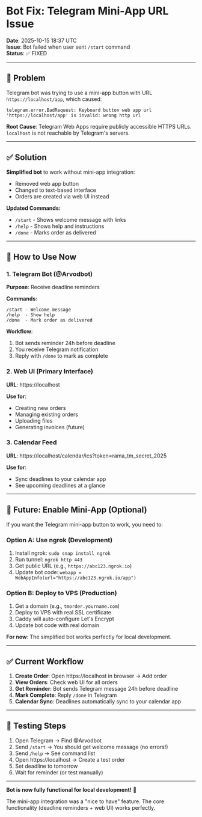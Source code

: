 # Bot Fix: Telegram Mini-App URL Issue

**Date**: 2025-10-15 18:37 UTC  
**Issue**: Bot failed when user sent `/start` command  
**Status**: ✅ FIXED

---

## 🐛 **Problem**

Telegram bot was trying to use a mini-app button with URL `https://localhost/app`, which caused:

```
telegram.error.BadRequest: Keyboard button web app url 'https://localhost/app' is invalid: wrong http url
```

**Root Cause**: Telegram Web Apps require publicly accessible HTTPS URLs. `localhost` is not reachable by Telegram's servers.

---

## ✅ **Solution**

**Simplified bot** to work without mini-app integration:
- Removed web app button
- Changed to text-based interface
- Orders are created via web UI instead

**Updated Commands:**
- `/start` - Shows welcome message with links
- `/help` - Shows help and instructions
- `/done` - Marks order as delivered

---

## 🚀 **How to Use Now**

### 1. Telegram Bot (@Arvodbot)
**Purpose**: Receive deadline reminders

**Commands**:
```
/start - Welcome message
/help  - Show help
/done  - Mark order as delivered
```

**Workflow**:
1. Bot sends reminder 24h before deadline
2. You receive Telegram notification
3. Reply with `/done` to mark as complete

### 2. Web UI (Primary Interface)
**URL**: https://localhost

**Use for**:
- Creating new orders
- Managing existing orders
- Uploading files
- Generating invoices (future)

### 3. Calendar Feed
**URL**: https://localhost/calendar/ics?token=rama_tm_secret_2025

**Use for**:
- Sync deadlines to your calendar app
- See upcoming deadlines at a glance

---

## 🔮 **Future: Enable Mini-App (Optional)**

If you want the Telegram mini-app button to work, you need to:

### Option A: Use ngrok (Development)
1. Install ngrok: `sudo snap install ngrok`
2. Run tunnel: `ngrok http 443`
3. Get public URL (e.g., `https://abc123.ngrok.io`)
4. Update bot code: `webapp = WebAppInfo(url="https://abc123.ngrok.io/app")`

### Option B: Deploy to VPS (Production)
1. Get a domain (e.g., `tmorder.yourname.com`)
2. Deploy to VPS with real SSL certificate
3. Caddy will auto-configure Let's Encrypt
4. Update bot code with real domain

**For now**: The simplified bot works perfectly for local development.

---

## ✅ **Current Workflow**

1. **Create Order**: Open https://localhost in browser → Add order
2. **View Orders**: Check web UI for all orders
3. **Get Reminder**: Bot sends Telegram message 24h before deadline
4. **Mark Complete**: Reply `/done` in Telegram
5. **Calendar Sync**: Deadlines automatically sync to your calendar app

---

## 📝 **Testing Steps**

1. Open Telegram → Find @Arvodbot
2. Send `/start` → You should get welcome message (no errors!)
3. Send `/help` → See command list
4. Open https://localhost → Create a test order
5. Set deadline to tomorrow
6. Wait for reminder (or test manually)

---

**Bot is now fully functional for local development!** 🎉

The mini-app integration was a "nice to have" feature. The core functionality (deadline reminders + web UI) works perfectly.

